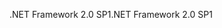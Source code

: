 <span data-ttu-id="4797f-101">.NET Framework 2.0 SP1</span><span class="sxs-lookup"><span data-stu-id="4797f-101">.NET Framework 2.0 SP1</span></span>